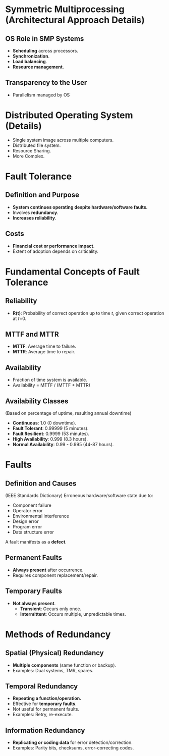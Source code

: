 # Symmetric Multiprocessing (Architectural Approach Details)

## OS Role in SMP Systems
*   **Scheduling** across processors.
*   **Synchronization**.
*   **Load balancing**.
*   **Resource management**.

## Transparency to the User
* Parallelism managed by OS
# Distributed Operating System (Details)
*   Single system image across multiple computers.
*   Distributed file system.
*   Resource Sharing.
*   More Complex.
# Fault Tolerance
## Definition and Purpose
*   **System continues operating despite hardware/software faults.**
*   Involves **redundancy**.
*   **Increases reliability**.

## Costs
*   **Financial cost or performance impact**.
*   Extent of adoption depends on criticality.
# Fundamental Concepts of Fault Tolerance

## Reliability
*   **R(t)**: Probability of correct operation up to time *t*, given correct operation at *t*=0.

## MTTF and MTTR
*   **MTTF**: Average time to failure.
*   **MTTR**: Average time to repair.

## Availability
*   Fraction of time system is available.
*   Availability = MTTF / (MTTF + MTTR)

## Availability Classes
(Based on percentage of uptime, resulting annual downtime)
*   **Continuous**: 1.0 (0 downtime).
*   **Fault Tolerant**: 0.99999 (5 minutes).
*   **Fault Resilient**: 0.9999 (53 minutes).
*   **High Availability**: 0.999 (8.3 hours).
*   **Normal Availability**: 0.99 - 0.995 (44-87 hours).
# Faults

## Definition and Causes
(IEEE Standards Dictionary) Erroneous hardware/software state due to:
*   Component failure
*   Operator error
*   Environmental interference
*   Design error
*   Program error
*   Data structure error

A fault manifests as a **defect**.

## Permanent Faults
*   **Always present** after occurrence.
*   Requires component replacement/repair.

## Temporary Faults
*   **Not always present**.
    *   **Transient**: Occurs only once.
    *   **Intermittent**: Occurs multiple, unpredictable times.
# Methods of Redundancy

## Spatial (Physical) Redundancy
*   **Multiple components** (same function or backup).
*   Examples: Dual systems, TMR, spares.

## Temporal Redundancy
*   **Repeating a function/operation.**
*   Effective for **temporary faults**.
*   Not useful for permanent faults.
*   Examples: Retry, re-execute.

## Information Redundancy
*   **Replicating or coding data** for error detection/correction.
*   Examples: Parity bits, checksums, error-correcting codes.